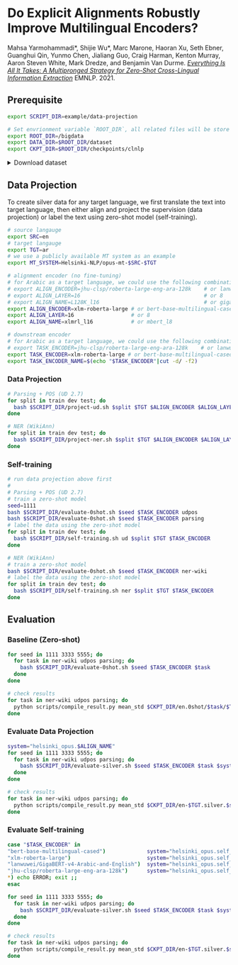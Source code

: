 # Do Explicit Alignments Robustly Improve Multilingual Encoders?

Mahsa Yarmohammadi*, Shijie Wu*, Marc Marone, Haoran Xu, Seth Ebner, Guanghui Qin, Yunmo Chen, Jialiang Guo, Craig Harman, Kenton Murray, Aaron Steven White, Mark Dredze, and Benjamin Van Durme. [*Everything Is All It Takes: A Multipronged Strategy for Zero-Shot Cross-Lingual Information Extraction*](https://arxiv.org/abs/2109.06798) EMNLP. 2021.

## Prerequisite

```bash
export SCRIPT_DIR=example/data-projection

# Set envrionment variable `ROOT_DIR`, all related files will be store in this directory.
export ROOT_DIR=/bigdata
export DATA_DIR=$ROOT_DIR/dataset
export CKPT_DIR=$ROOT_DIR/checkpoints/clnlp
```

<details>

<summary>Download dataset</summary>

```bash
mkdir -p $DATA_DIR && cd $DATA_DIR

# download WikiANN
mkdir -p $DATA_DIR/ner-wiki && cd $DATA_DIR/ner-wiki
# download https://www.amazon.com/clouddrive/share/d3KGCRCIYwhKJF0H3eWA26hjg2ZCRhjpEQtDL70FSBN
# and put each language folder under $DATA_DIR/ner-wiki

# download Universal Dependency (v2.7)
mkdir -p $DATA_DIR/universaldependencies && cd $DATA_DIR/universaldependencies
# download https://lindat.mff.cuni.cz/repository/xmlui/handle/11234/1-3424
# and unzip ud-treebanks-v2.7.tgz under $DATA_DIR/universaldependencies
```

</details>

## Data Projection

To create silver data for any target language, we first translate the text into target language, then either align and project the supervision (data projection) or label the text using zero-shot model (self-training).

```bash
# source langauge
export SRC=en
# target langauge
export TGT=ar
# we use a publicly available MT system as an example
export MT_SYSTEM=Helsinki-NLP/opus-mt-$SRC-$TGT

# alignment encoder (no fine-tuning)
# for Arabic as a target language, we could use the following combination:
# export ALIGN_ENCODER=jhu-clsp/roberta-large-eng-ara-128k    # or lanwuwei/GigaBERT-v4-Arabic-and-English
# export ALIGN_LAYER=16                                       # or 8
# export ALIGN_NAME=L128K_l16                                 # or giga4_l8
export ALIGN_ENCODER=xlm-roberta-large # or bert-base-multilingual-cased
export ALIGN_LAYER=16                  # or 8
export ALIGN_NAME=xlmrl_l16            # or mbert_l8

# downstream encoder
# for Arabic as a target language, we could use the following combination:
# export TASK_ENCODER=jhu-clsp/roberta-large-eng-ara-128k    # or lanwuwei/GigaBERT-v4-Arabic-and-English
export TASK_ENCODER=xlm-roberta-large # or bert-base-multilingual-cased
export TASK_ENCODER_NAME=$(echo "$TASK_ENCODER"|cut -d/ -f2)
```
### Data Projection
```bash
# Parsing + POS (UD 2.7)
for split in train dev test; do
  bash $SCRIPT_DIR/project-ud.sh $split $TGT $ALIGN_ENCODER $ALIGN_LAYER $ALIGN_NAME
done

# NER (WikiAnn)
for split in train dev test; do
  bash $SCRIPT_DIR/project-ner.sh $split $TGT $ALIGN_ENCODER $ALIGN_LAYER $ALIGN_NAME
done
```
### Self-training
```bash
# run data projection above first
#
# Parsing + POS (UD 2.7)
# train a zero-shot model
seed=1111
bash $SCRIPT_DIR/evaluate-0shot.sh $seed $TASK_ENCODER udpos
bash $SCRIPT_DIR/evaluate-0shot.sh $seed $TASK_ENCODER parsing
# label the data using the zero-shot model
for split in train dev test; do
  bash $SCRIPT_DIR/self-training.sh ud $split $TGT $TASK_ENCODER
done

# NER (WikiAnn)
# train a zero-shot model
bash $SCRIPT_DIR/evaluate-0shot.sh $seed $TASK_ENCODER ner-wiki
# label the data using the zero-shot model
for split in train dev test; do
  bash $SCRIPT_DIR/self-training.sh ner $split $TGT $TASK_ENCODER
done
```

## Evaluation

### Baseline (Zero-shot)
```bash
for seed in 1111 3333 5555; do
  for task in ner-wiki udpos parsing; do
    bash $SCRIPT_DIR/evaluate-0shot.sh $seed $TASK_ENCODER $task
  done
done

# check results
for task in ner-wiki udpos parsing; do
  python scripts/compile_result.py mean_std $CKPT_DIR/en.0shot/$task/$TASK_ENCODER_NAME
done
```

### Evaluate Data Projection
```bash
system="helsinki_opus.$ALIGN_NAME"
for seed in 1111 3333 5555; do
  for task in ner-wiki udpos parsing; do
    bash $SCRIPT_DIR/evaluate-silver.sh $seed $TASK_ENCODER $task $system $TGT
  done
done

# check results
for task in ner-wiki udpos parsing; do
  python scripts/compile_result.py mean_std $CKPT_DIR/en-$TGT.silver.$system/$task/$TASK_ENCODER_NAME
done
```

### Evaluate Self-training
```bash
case "$TASK_ENCODER" in
"bert-base-multilingual-cased")             system="helsinki_opus.self_mbert" ;;
"xlm-roberta-large")                        system="helsinki_opus.self_xlmrl" ;;
"lanwuwei/GigaBERT-v4-Arabic-and-English")  system="helsinki_opus.self_giga4" ;;
"jhu-clsp/roberta-large-eng-ara-128k")      system="helsinki_opus.self_L128K" ;;
*) echo ERROR; exit ;;
esac

for seed in 1111 3333 5555; do
  for task in ner-wiki udpos parsing; do
    bash $SCRIPT_DIR/evaluate-silver.sh $seed $TASK_ENCODER $task $system $TGT
  done
done

# check results
for task in ner-wiki udpos parsing; do
  python scripts/compile_result.py mean_std $CKPT_DIR/en-$TGT.silver.$system/$task/$TASK_ENCODER_NAME
done
```
